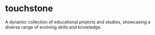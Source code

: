 # touchstone
A dynamic collection of educational projects and studies, showcasing a diverse range of evolving skills and knowledge.
